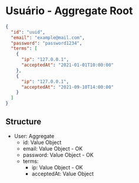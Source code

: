 # Usuário - Aggregate Root

```json
{
  "id": "uuid",
  "email": "example@mail.com",
  "password": "password1234",
  "terms": [
    {
      "ip": "127.0.0.1",
      "acceptedAt": "2021-01-01T10:00:00"
    },
    {
      "ip": "127.0.0.1",
      "acceptedAt": "2021-09-10T14:00:00"
    }
  ]
}
```
## Structure
- User: Aggregate
  - id: Value Object
  - email: Value Object - OK
  - password: Value Object - OK
  - terms:
    - ip: Value Object - OK
    - acceptedAt: Value Object